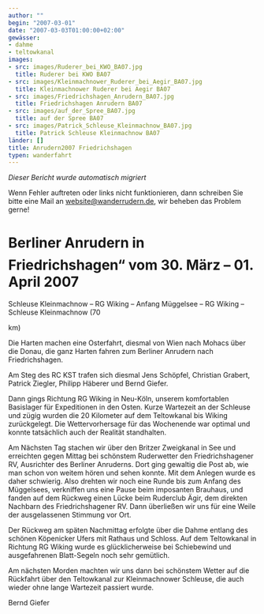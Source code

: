 ```yaml
---
author: ""
begin: "2007-03-01"
date: "2007-03-03T01:00:00+02:00"
gewässer:
- dahme
- teltowkanal
images:
- src: images/Ruderer_bei_KWO_BA07.jpg
  title: Ruderer bei KWO BA07
- src: images/Kleinmachnower_Ruderer_bei_Aegir_BA07.jpg
  title: Kleinmachnower Ruderer bei Aegir BA07
- src: images/Friedrichshagen_Anrudern_BA07.jpg
  title: Friedrichshagen Anrudern BA07
- src: images/auf_der_Spree_BA07.jpg
  title: auf der Spree BA07
- src: images/Patrick_Schleuse_Kleinmachnow_BA07.jpg
  title: Patrick Schleuse Kleinmachnow BA07
länder: []
title: Anrudern2007 Friedrichshagen
typen: wanderfahrt
---
```



*Dieser Bericht wurde automatisch migriert*

Wenn Fehler auftreten oder links nicht funktionieren, dann schreiben Sie bitte eine Mail an website@wanderrudern.de, wir beheben das Problem gerne!



# Berliner Anrudern in Friedrichshagen“ vom 30. März – 01. April 2007


Schleuse Kleinmachnow – RG Wiking – Anfang Müggelsee – RG Wiking – Schleuse Kleinmachnow (70

km)

Die Harten machen eine Osterfahrt, diesmal von Wien nach Mohacs über die Donau, die ganz Harten fahren zum Berliner Anrudern nach Friedrichshagen.

Am Steg des RC KST trafen sich diesmal Jens Schöpfel, Christian Grabert, Patrick Ziegler, Philipp Häberer und Bernd Giefer.

Dann gings Richtung RG Wiking in Neu-Köln, unserem komfortablen Basislager für Expeditionen in den Osten. Kurze Wartezeit an der Schleuse und zügig wurden die 20 Kilometer auf dem Teltowkanal bis Wiking zurückgelegt. Die Wettervorhersage für das Wochenende war optimal und konnte tatsächlich auch der Realität standhalten.

Am Nächsten Tag stachen wir über den Britzer Zweigkanal in See und erreichten gegen Mittag bei schönstem Ruderwetter den Friedrichshagener RV, Ausrichter des Berliner Anruderns. Dort ging gewaltig die Post ab, wie man schon von weitem hören und sehen konnte. Mit dem Anlegen wurde es daher schwierig. Also drehten wir noch eine Runde bis zum Anfang des Müggelsees, verkniffen uns eine Pause beim imposanten Brauhaus, und fanden auf dem Rückweg einen Lücke beim Ruderclub Ägir, dem direkten Nachbarn des Friedrichshagener RV. Dann überließen wir uns für eine Weile der ausgelassenen Stimmung vor Ort.

Der Rückweg am späten Nachmittag erfolgte über die Dahme entlang des schönen Köpenicker Ufers mit Rathaus und Schloss. Auf dem Teltowkanal in Richtung RG Wiking wurde es glücklicherweise bei Schiebewind und ausgefahrenen Blatt-Segeln noch sehr gemütlich.

Am nächsten Morden machten wir uns dann bei schönstem Wetter auf die Rückfahrt über den Teltowkanal zur Kleinmachnower Schleuse, die auch wieder ohne lange Wartezeit passiert wurde.

Bernd Giefer
